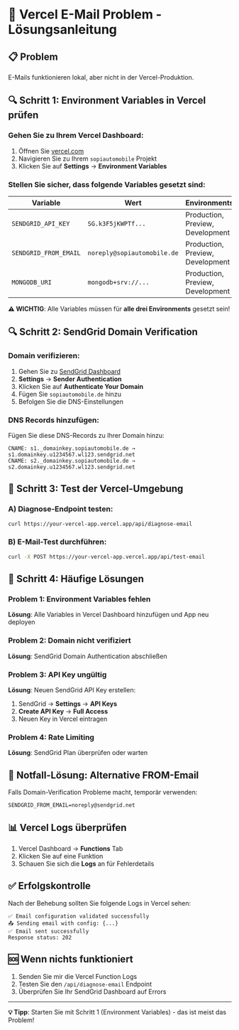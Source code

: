 # 🚀 Vercel E-Mail Problem - Lösungsanleitung

## 📋 Problem
E-Mails funktionieren lokal, aber nicht in der Vercel-Produktion.

## 🔍 Schritt 1: Environment Variables in Vercel prüfen

### Gehen Sie zu Ihrem Vercel Dashboard:
1. Öffnen Sie [vercel.com](https://vercel.com)
2. Navigieren Sie zu Ihrem `sopiautomobile` Projekt
3. Klicken Sie auf **Settings** → **Environment Variables**

### Stellen Sie sicher, dass folgende Variables gesetzt sind:

| Variable | Wert | Environments |
|----------|------|--------------|
| `SENDGRID_API_KEY` | `SG.k3F5jKWPTf...` | Production, Preview, Development |
| `SENDGRID_FROM_EMAIL` | `noreply@sopiautomobile.de` | Production, Preview, Development |
| `MONGODB_URI` | `mongodb+srv://...` | Production, Preview, Development |

**⚠️ WICHTIG**: Alle Variables müssen für **alle drei Environments** gesetzt sein!

## 🔍 Schritt 2: SendGrid Domain Verification

### Domain verifizieren:
1. Gehen Sie zu [SendGrid Dashboard](https://app.sendgrid.com)
2. **Settings** → **Sender Authentication**
3. Klicken Sie auf **Authenticate Your Domain**
4. Fügen Sie `sopiautomobile.de` hinzu
5. Befolgen Sie die DNS-Einstellungen

### DNS Records hinzufügen:
Fügen Sie diese DNS-Records zu Ihrer Domain hinzu:
```
CNAME: s1._domainkey.sopiautomobile.de → s1.domainkey.u1234567.wl123.sendgrid.net
CNAME: s2._domainkey.sopiautomobile.de → s2.domainkey.u1234567.wl123.sendgrid.net
```

## 🧪 Schritt 3: Test der Vercel-Umgebung

### A) Diagnose-Endpoint testen:
```bash
curl https://your-vercel-app.vercel.app/api/diagnose-email
```

### B) E-Mail-Test durchführen:
```bash
curl -X POST https://your-vercel-app.vercel.app/api/test-email
```

## 🔧 Schritt 4: Häufige Lösungen

### Problem 1: Environment Variables fehlen
**Lösung**: Alle Variables in Vercel Dashboard hinzufügen und App neu deployen

### Problem 2: Domain nicht verifiziert
**Lösung**: SendGrid Domain Authentication abschließen

### Problem 3: API Key ungültig
**Lösung**: Neuen SendGrid API Key erstellen:
1. SendGrid → **Settings** → **API Keys**
2. **Create API Key** → **Full Access**
3. Neuen Key in Vercel eintragen

### Problem 4: Rate Limiting
**Lösung**: SendGrid Plan überprüfen oder warten

## 🚨 Notfall-Lösung: Alternative FROM-Email

Falls Domain-Verification Probleme macht, temporär verwenden:
```env
SENDGRID_FROM_EMAIL=noreply@sendgrid.net
```

## 📊 Vercel Logs überprüfen

1. Vercel Dashboard → **Functions** Tab
2. Klicken Sie auf eine Funktion
3. Schauen Sie sich die **Logs** an für Fehlerdetails

## ✅ Erfolgskontrolle

Nach der Behebung sollten Sie folgende Logs in Vercel sehen:
```
✅ Email configuration validated successfully
📤 Sending email with config: {...}
✅ Email sent successfully
Response status: 202
```

## 🆘 Wenn nichts funktioniert

1. Senden Sie mir die Vercel Function Logs
2. Testen Sie den `/api/diagnose-email` Endpoint
3. Überprüfen Sie Ihr SendGrid Dashboard auf Errors

---

**💡 Tipp**: Starten Sie mit Schritt 1 (Environment Variables) - das ist meist das Problem!